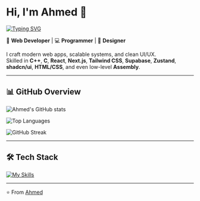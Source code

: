 # Hi, I'm Ahmed 👋  

[![Typing SVG](https://readme-typing-svg.herokuapp.com?size=28&duration=4000&color=F72585&center=true&vCenter=true&width=600&lines=Hi%2C+I'm+Ahmed+🚀;Web+Developer+💻;Programmer+⚡;Designer+🎨)](https://git.io/typing-svg)

🚀 **Web Developer** | 💻 **Programmer** | 🎨 **Designer**  

I craft modern web apps, scalable systems, and clean UI/UX.  
Skilled in **C++**, **C**, **React**, **Next.js**, **Tailwind CSS**, **Supabase**, **Zustand**, **shadcn/ui**, **HTML/CSS**, and even low-level **Assembly**.  

---

## 📊 GitHub Overview  
![Ahmed's GitHub stats](https://github-readme-stats.vercel.app/api?username=AhmedNasir7&show_icons=true&theme=tokyonight&hide_border=false&count_private=true)  

![Top Languages](https://github-readme-stats.vercel.app/api/top-langs/?username=AhmedNasir7&layout=compact&theme=tokyonight&hide_border=false)  

![GitHub Streak](https://github-readme-streak-stats.herokuapp.com?user=AhmedNasir7&theme=highcontrast&hide_border=false)  

---

## 🛠️ Tech Stack  
[![My Skills](https://skillicons.dev/icons?i=cpp,c,react,next,tailwind,supabase,html,css,js,ts,git,linux,vercel,vscode&theme=light)](https://skillicons.dev)  

---

⭐ From [Ahmed](https://github.com/AhmedNasir7)
